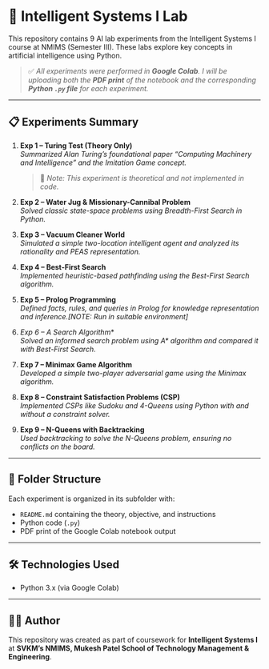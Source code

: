 # 🧠 Intelligent Systems I Lab

This repository contains 9 AI lab experiments from the Intelligent Systems I course at NMIMS (Semester III). These labs explore key concepts in artificial intelligence using Python.

> ✅ _All experiments were performed in **Google Colab**. I will be uploading both the **PDF print** of the notebook and the corresponding **Python `.py` file** for each experiment._

---

## 📋 Experiments Summary

1. **Exp 1 – Turing Test (Theory Only)**  
   _Summarized Alan Turing’s foundational paper “Computing Machinery and Intelligence” and the Imitation Game concept._  
   > 📝 _Note: This experiment is theoretical and not implemented in code._

2. **Exp 2 – Water Jug & Missionary-Cannibal Problem**  
   _Solved classic state-space problems using Breadth-First Search in Python._

3. **Exp 3 – Vacuum Cleaner World**  
   _Simulated a simple two-location intelligent agent and analyzed its rationality and PEAS representation._

4. **Exp 4 – Best-First Search**  
   _Implemented heuristic-based pathfinding using the Best-First Search algorithm._

5. **Exp 5 – Prolog Programming**  
   _Defined facts, rules, and queries in Prolog for knowledge representation and inference.[NOTE: Run in suitable environment]_

6. **Exp 6 – A* Search Algorithm**  
   _Solved an informed search problem using A* algorithm and compared it with Best-First Search._

7. **Exp 7 – Minimax Game Algorithm**  
   _Developed a simple two-player adversarial game using the Minimax algorithm._

8. **Exp 8 – Constraint Satisfaction Problems (CSP)**  
   _Implemented CSPs like Sudoku and 4-Queens using Python with and without a constraint solver._

9. **Exp 9 – N-Queens with Backtracking**  
   _Used backtracking to solve the N-Queens problem, ensuring no conflicts on the board._

---

## 📁 Folder Structure

Each experiment is organized in its subfolder with:
- `README.md` containing the theory, objective, and instructions
- Python code (`.py`) 
- PDF print of the Google Colab notebook output

---

## 🛠 Technologies Used

- Python 3.x (via Google Colab)
  

---

## 👨‍🎓 Author

This repository was created as part of coursework for **Intelligent Systems I** at **SVKM’s NMIMS, Mukesh Patel School of Technology Management & Engineering**.


